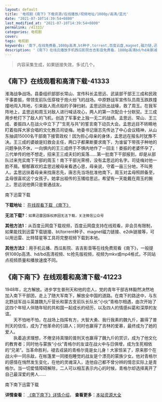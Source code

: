 ```yaml
---
layout: default
title: '电视剧《南下》下载资源/在线播放/视频地址/1080p/高清/蓝光'
date: "2021-07-10T14:39:54+0800"
last_modified_at: "2021-07-10T14:39:54+0800"
permalink: /41333/
categories: 电视剧
cover:
tags: 电视剧
keywords: '南下,在线免费看,1080p高清,bt种子,torrent,百度云盘,magnet,磁力链,迅雷下载资源'
description: '《南下》在线云播放手机西瓜影院吉吉影音免费看，1080p高清bd/hd未删减完整版和tc抢先枪版，mkv/mp4格式，附带bt/torrent种子、magnet/磁力链、百度云盘、网盘资源迅雷下载链接'
---
```


>内容采集生成，如果链接失效，多试几个。


## 《南下》在线观看和高清下载-41333

淮海战争战场。县委组织部部长常山、宣传科长孟思远、武装部干部王三成和民政干事娄振，带领支前队伍穿梭于炮火纷飞的战场。中原野战军宣传队员周玉跌跌撞撞地闯入阵地，引来敌人雨点般的子弹扫射。孟思远跃出战壕，救了周玉。在我军阵地上，孟思远和周玉对敌人进行喊话攻心，两人的第一次配合十分默契。王三成用步枪打下了敌人的飞机，创造了军事史上独一无二的战绩。孟思远、常山、王三成、娄振四人在战火中立下了"生死与共"的誓言南下动员大会。孟思远目不转睛地盯着指挥大家合唱的文化教员司徒梅。地委书记唐志先传达了中心会议精神，从山东抽调15000名干部南下接管政权！因为担心母亲的身体，孟思远在报名时犹豫不决。王三成的婆娘是妇救会主任，两口子都果断要求南下，为谁留下带孩子种地的问题争执不休，一向惧内的王三成终于不惧内地作了一回主！娄振的老婆怀孕了，三代单传的他不想走，招来王三成夫妇的奚落&hellip;…第一批南下干部报到，却是从部队过来充实南下干部的周玉！南下干部光荣榜，没有孟思远的名字。司徒梅对他一脸不屑。郁郁寡欢的孟思远被母亲看透心思，母亲说，守着一亩三分地，不叫男人。孟思远扶着母亲来找唐志先，唐志先当场批准他南下。周玉对孟母照顾备至，孟母很喜欢这个女孩子。她拿出祖传的玉镯给思远，希望有一天能戴在周玉的腕上。思远说他俩只是普通战友。<br />


南下迅雷下载

**下载地址**： [在线观看下载 《南下》](https://www.993dy.com//vod-detail-id-10962.html) 


**无法下载?**：`如果迅雷因版权原因无法下载，关注微信公众号 `

**其他方法1**：从百度云网盘下载视频，百度云网盘支持在线观看，非会员有限制，如果能找到迅雷下载链接、bt/torrent种子、magnet磁力链接、e2dk链接等，可以用迅雷、比特彗星等工具将完整视频下载到本地。

**其他方法2**：用手机云播、西瓜影院、吉吉影音等在线免费观看《南下》，一般提供1080p高清、hd/bd高清视频、tc抢先版视频，视频为mkv或mp4格式，不同站点视频质量和播放速度不同。


## 《南下南下》在线观看和高清下载-41223

1948年，北方解放。进步学生普刑天和他的恋人，党的青年干部吉林毅然决然地加入南下干部团，走上了随大军南下，解放全中国的道路。在南下的路途中，与东北野战军战斗英雄魏九斤营长和蒙古支前队长队长&ldquo;小伙”青格尔相遇，由次开始了这四个年轻人伴随年轻的共和国一起成长的经历，以及四人的情感纠葛和深厚的友谊。<br />　　天不怕地不怕，在战场上指挥有方，大智大勇、我行我素的魏九斤，赢得了普刑天的信任，成为了他革命的引路人；同时也赢得了吉林的爱慕，最终成为了她的爱人。<br />　　执着追求理想，不倦坚持真理的普刑天也赢得了魏九斤的赏识，成为了他文化的教育者；同时他与蒙族“小伙”青格尔的友谊在战火中与日俱增，成为生死相依的“兄弟”。当革命胜利，褪去戎装的青格尔竟是女儿身！大家惊呆了，原来那个在战火中一同杀敌，在帐篷里一同搂抱睡觉的战友是个漂亮的蒙族少女。他对青格尔的感情在悄然发生变化，在他的灵魂深入，连他自己都不曾分辨的情恋实际上是青格尔。当一切爱情障碍解除，二人可以相互表示内心的时候，青格尔却选择离开了自己最深爱的男人&hellip;…


南下南下迅雷下载

**详情查看**： [《南下南下》详情介绍](/movie/41223/)， **查看更多**：[本站资源大全](/movie/t/all/)

